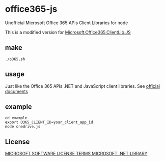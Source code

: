 office365-js
============

Unofficial Microsoft Office 365 APIs Client Libraries for node

This is a modified version for 
[Microsoft.Office365.ClientLib.JS](http://www.nuget.org/packages/Microsoft.Office365.ClientLib.JS/)

## make

	./o365.sh

## usage

Just like the Office 365 APIs .NET and JavaScript client libraries. 
See [official documents](http://msdn.microsoft.com/en-us/office/office365/howto/common-file-tasks-client-library)


## example

	cd example
	export O365_CLIENT_ID=your_client_app_id
	node onedrive.js

## License

[MICROSOFT SOFTWARE LICENSE TERMS MICROSOFT .NET LIBRARY](Microsoft.Office365.ClientLib.JS.1.0.22/License-Stable.rtf)

